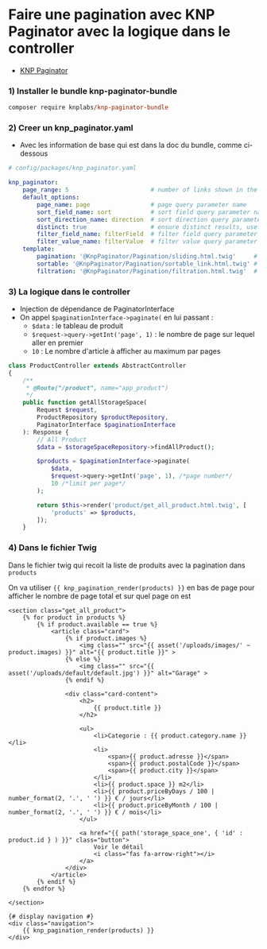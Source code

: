 # Faire une pagination avec KNP Paginator avec la logique dans le controller

- [KNP Paginator](https://github.com/KnpLabs/KnpPaginatorBundle)

### 1) Installer le bundle knp-paginator-bundle

```ps
composer require knplabs/knp-paginator-bundle
```

### 2) Creer un knp_paginator.yaml

- Avec les information de base qui est dans la doc du bundle, comme ci-dessous

```yaml
# config/packages/knp_paginator.yaml 

knp_paginator:
    page_range: 5                       # number of links shown in the pagination menu (e.g: you have 10 pages, a page_range of 3, on the 5th page you'll see links to page 4, 5, 6)
    default_options:
        page_name: page                 # page query parameter name
        sort_field_name: sort           # sort field query parameter name
        sort_direction_name: direction  # sort direction query parameter name
        distinct: true                  # ensure distinct results, useful when ORM queries are using GROUP BY statements
        filter_field_name: filterField  # filter field query parameter name
        filter_value_name: filterValue  # filter value query parameter name
    template:
        pagination: '@KnpPaginator/Pagination/sliding.html.twig'     # sliding pagination controls template
        sortable: '@KnpPaginator/Pagination/sortable_link.html.twig' # sort link template
        filtration: '@KnpPaginator/Pagination/filtration.html.twig'  # filters template
```

### 3) La logique dans le controller

- Injection de dépendance de PaginatorInterface
- On appel `$paginationInterface->paginate(` en lui passant :
    - `$data` : le tableau de produit
    - `$request->query->getInt('page', 1)` : le nombre de page sur lequel aller en premier
    - `10` : Le nombre d'article à afficher au maximum par pages

```php
class ProductController extends AbstractController
{
    /**
     * @Route("/product", name="app_product")
     */
    public function getAllStorageSpace(
        Request $request,
        ProductRepository $productRepository,
        PaginatorInterface $paginationInterface
    ): Response {
        // All Product
        $data = $storageSpaceRepository->findAllProduct();

        $products = $paginationInterface->paginate(
            $data,
            $request->query->getInt('page', 1), /*page number*/
            10 /*limit per page*/
        );

        return $this->render('product/get_all_product.html.twig', [
            'products' => $products,
        ]);
    }
```

### 4) Dans le fichier Twig

Dans le fichier twig qui recoit la liste de produits avec la pagination dans `products`

On va utiliser `{{ knp_pagination_render(products) }}` en bas de page pour afficher le nombre de page total et sur quel page on est

```twig
<section class="get_all_product">
    {% for product in products %}
        {% if product.available == true %}
            <article class="card">
                {% if product.images %}
                    <img class="" src="{{ asset('/uploads/images/' ~ product.images) }}" alt="{{ product.title }}" > 
                {% else %}
                    <img class="" src="{{ asset('/uploads/default/default.jpg') }}" alt="Garage" > 
                {% endif %}
                
                <div class="card-content">
                    <h2>
                        {{ product.title }}
                    </h2>

                    <ul>
                        <li>Categorie : {{ product.category.name }}</li>
                        <li>
                            <span>{{ product.adresse }}</span> 
                            <span>{{ product.postalCode }}</span> 
                            <span>{{ product.city }}</span>
                        </li>
                        <li>{{ product.space }} m2</li>
                        <li>{{ product.priceByDays / 100 | number_format(2, '.', ' ') }} € / jours</li>
                        <li>{{ product.priceByMonth / 100 | number_format(2, '.', ' ') }} € / mois</li>
                    </ul>

                    <a href="{{ path('storage_space_one', { 'id' : product.id } ) }}" class="button">
                        Voir le détail 
                        <i class="fas fa-arrow-right"></i>
                    </a>
                </div>
            </article>
        {% endif %}
    {% endfor %}

</section>

{# display navigation #}
<div class="navigation">
    {{ knp_pagination_render(products) }}
</div>
```